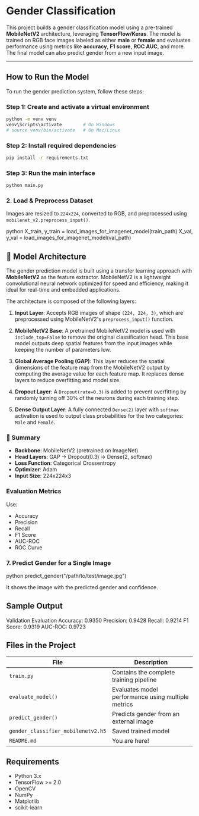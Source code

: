 
# Gender Classification

This project builds a gender classification model using a pre-trained **MobileNetV2** architecture, leveraging **TensorFlow/Keras**. The model is trained on RGB face images labeled as either **male** or **female** and evaluates performance using metrics like **accuracy**, **F1 score**, **ROC AUC**, and more. The final model can also predict gender from a new input image.



---

## How to Run the Model

To run the gender prediction system, follow these steps:
### Step 1: Create and activate a virtual environment
```bash
python -m venv venv
venv\Scripts\activate        # On Windows
# source venv/bin/activate   # On Mac/Linux
```

### Step 2: Install required dependencies
```bash
pip install -r requirements.txt
```
### Step 3: Run the main interface
```bash
python main.py
```


### 2.  Load & Preprocess Dataset

Images are resized to `224x224`, converted to RGB, and preprocessed using `mobilenet_v2.preprocess_input()`.

python
X_train, y_train = load_images_for_imagenet_model(train_path)
X_val, y_val = load_images_for_imagenet_model(val_path)


## 🧱 Model Architecture

The gender prediction model is built using a transfer learning approach with **MobileNetV2** as the feature extractor. MobileNetV2 is a lightweight convolutional neural network optimized for speed and efficiency, making it ideal for real-time and embedded applications.

The architecture is composed of the following layers:

1. **Input Layer**: Accepts RGB images of shape `(224, 224, 3)`, which are preprocessed using MobileNetV2's `preprocess_input()` function.

2. **MobileNetV2 Base**: A pretrained MobileNetV2 model is used with `include_top=False` to remove the original classification head. This base model outputs deep spatial features from the input images while keeping the number of parameters low.

3. **Global Average Pooling (GAP)**: This layer reduces the spatial dimensions of the feature map from the MobileNetV2 output by computing the average value for each feature map. It replaces dense layers to reduce overfitting and model size.

4. **Dropout Layer**: A `Dropout(rate=0.3)` is added to prevent overfitting by randomly turning off 30% of the neurons during each training step.

5. **Dense Output Layer**: A fully connected `Dense(2)` layer with `softmax` activation is used to output class probabilities for the two categories: `Male` and `Female`.

### 🔧 Summary

- **Backbone**: MobileNetV2 (pretrained on ImageNet)
- **Head Layers**: GAP → Dropout(0.3) → Dense(2, softmax)
- **Loss Function**: Categorical Crossentropy
- **Optimizer**: Adam
- **Input Size**: 224x224x3


###  Evaluation Metrics

Use:

* Accuracy
* Precision
* Recall
* F1 Score
* AUC-ROC
* ROC Curve

### 7.  Predict Gender for a Single Image

python
predict_gender("/path/to/test/image.jpg")


It shows the image with the predicted gender and confidence.

##  Sample Output
 Validation Evaluation
 Accuracy:  0.9350
 Precision: 0.9428
 Recall:    0.9214
 F1 Score:  0.9319
 AUC-ROC:   0.9723




##  Files in the Project

| File                               | Description                                        |
| ---------------------------------- | -------------------------------------------------- |
| `train.py`                         | Contains the complete training pipeline            |
| `evaluate_model()`                 | Evaluates model performance using multiple metrics |
| `predict_gender()`                 | Predicts gender from an external image             |
| `gender_classifier_mobilenetv2.h5` | Saved trained model                                |
| `README.md`                        | You are here!                                      |


##  Requirements

* Python 3.x
* TensorFlow >= 2.0
* OpenCV
* NumPy
* Matplotlib
* scikit-learn

